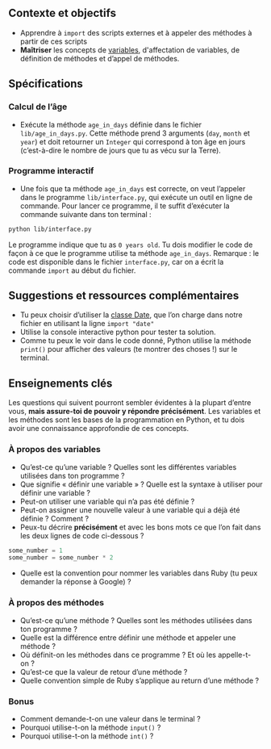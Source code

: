 ## Contexte et objectifs

- Apprendre à `import` des scripts externes et à appeler des méthodes à partir de ces scripts
- **Maîtriser** les concepts de [variables](https://fr.wikipedia.org/wiki/Variable_(informatique)), d'affectation de variables, de définition de méthodes et d’appel de méthodes.

## Spécifications

### Calcul de l’âge

- Exécute la méthode `age_in_days` définie dans le fichier `lib/age_in_days.py`. Cette méthode prend 3 arguments (`day`, `month` et `year`) et doit retourner un `Integer` qui correspond à ton âge en jours (c’est-à-dire le nombre de jours que tu as vécu sur la Terre).

### Programme interactif

- Une fois que ta méthode `age_in_days` est correcte, on veut l’appeler dans le programme `lib/interface.py`, qui exécute un outil en ligne de commande. Pour lancer ce programme, il te suffit d’exécuter la commande suivante dans ton terminal :

```bash
python lib/interface.py
```

Le programme indique que tu as `0 years old`. Tu dois modifier le code de façon à ce que le programme utilise ta méthode `age_in_days`. Remarque : le code est disponible dans le fichier `interface.py`, car on a écrit la commande `import` au début du fichier.

## Suggestions et ressources complémentaires

- Tu peux choisir d’utiliser la [classe Date](https://docs.python.org/fr/3.6/library/datetime.html), que l’on charge dans notre fichier en utilisant la ligne `import "date"`
- Utilise la console interactive python pour tester ta solution.
- Comme tu peux le voir dans le code donné, Python utilise la méthode `print()` pour afficher des valeurs (te montrer des choses !) sur le terminal.

## Enseignements clés

Les questions qui suivent pourront sembler évidentes à la plupart d’entre vous, **mais assure-toi de pouvoir y répondre précisément**. Les variables et les méthodes sont les bases de la programmation en Python, et tu dois avoir une connaissance approfondie de ces concepts.

### À propos des variables

- Qu’est-ce qu’une variable ? Quelles sont les différentes variables utilisées dans ton programme ?
- Que signifie « définir une variable » ? Quelle est la syntaxe à utiliser pour définir une variable ?
- Peut-on utiliser une variable qui n’a pas été définie ?
- Peut-on assigner une nouvelle valeur à une variable qui a déjà été définie ? Comment ?
- Peux-tu décrire **précisément** et avec les bons mots ce que l’on fait dans les deux lignes de code ci-dessous ?

```python
some_number = 1
some_number = some_number * 2
```

- Quelle est la convention pour nommer les variables dans Ruby (tu peux demander la réponse à Google) ?

### À propos des méthodes

- Qu’est-ce qu’une méthode ? Quelles sont les méthodes utilisées dans ton programme ?
- Quelle est la différence entre définir une méthode et appeler une méthode ?
- Où définit-on les méthodes dans ce programme ? Et où les appelle-t-on ?
- Qu’est-ce que la valeur de retour d’une méthode ?
- Quelle convention simple de Ruby s’applique au return d’une méthode ?

### Bonus

- Comment demande-t-on une valeur dans le terminal ?
- Pourquoi utilise-t-on la méthode `input()` ?
- Pourquoi utilise-t-on la méthode `int()` ?
